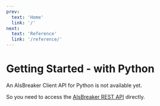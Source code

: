 ```yaml
---
prev:
  text: 'Home'
  link: '/'
next:
  text: 'Reference'
  link: '/reference/'
---
```


Getting Started - with Python
=============================

An AIsBreaker Client API for Python is not available yet.

So you need to access the [AIsBreaker REST API](./aisbreaker-rest-api) directly.
